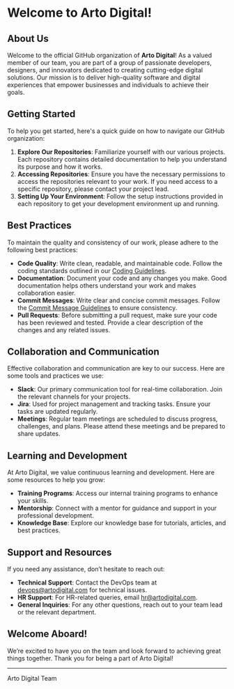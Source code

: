 # Welcome to Arto Digital!

## About Us

Welcome to the official GitHub organization of **Arto Digital**! As a valued member of our team, you are part of a group of passionate developers, designers, and innovators dedicated to creating cutting-edge digital solutions. Our mission is to deliver high-quality software and digital experiences that empower businesses and individuals to achieve their goals.

## Getting Started

To help you get started, here's a quick guide on how to navigate our GitHub organization:

1. **Explore Our Repositories**: Familiarize yourself with our various projects. Each repository contains detailed documentation to help you understand its purpose and how it works.
2. **Accessing Repositories**: Ensure you have the necessary permissions to access the repositories relevant to your work. If you need access to a specific repository, please contact your project lead.
3. **Setting Up Your Environment**: Follow the setup instructions provided in each repository to get your development environment up and running.

## Best Practices

To maintain the quality and consistency of our work, please adhere to the following best practices:

- **Code Quality**: Write clean, readable, and maintainable code. Follow the coding standards outlined in our [Coding Guidelines](CODING_GUIDELINES.md).
- **Documentation**: Document your code and any changes you make. Good documentation helps others understand your work and makes collaboration easier.
- **Commit Messages**: Write clear and concise commit messages. Follow the [Commit Message Guidelines](COMMIT_GUIDELINES.md) to ensure consistency.
- **Pull Requests**: Before submitting a pull request, make sure your code has been reviewed and tested. Provide a clear description of the changes and any related issues.

## Collaboration and Communication

Effective collaboration and communication are key to our success. Here are some tools and practices we use:

- **Slack**: Our primary communication tool for real-time collaboration. Join the relevant channels for your projects.
- **Jira**: Used for project management and tracking tasks. Ensure your tasks are updated regularly.
- **Meetings**: Regular team meetings are scheduled to discuss progress, challenges, and plans. Please attend these meetings and be prepared to share updates.

## Learning and Development

At Arto Digital, we value continuous learning and development. Here are some resources to help you grow:

- **Training Programs**: Access our internal training programs to enhance your skills.
- **Mentorship**: Connect with a mentor for guidance and support in your professional development.
- **Knowledge Base**: Explore our knowledge base for tutorials, articles, and best practices.

## Support and Resources

If you need any assistance, don’t hesitate to reach out:

- **Technical Support**: Contact the DevOps team at devops@artodigital.com for technical issues.
- **HR Support**: For HR-related queries, email hr@artodigital.com.
- **General Inquiries**: For any other questions, reach out to your team lead or the relevant department.

## Welcome Aboard!

We’re excited to have you on the team and look forward to achieving great things together. Thank you for being a part of Arto Digital!

---

Arto Digital Team
